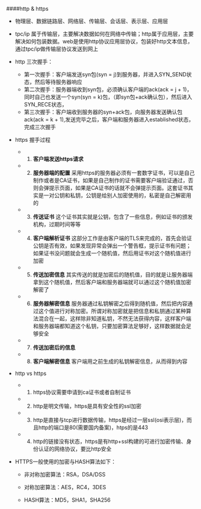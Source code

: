####http & https
* 物理层、数据链路层、网络层、传输层、会话层、表示层、应用层
* tpc/ip 属于传输层，主要解决数据如何在网络中传输；http属于应用层，主要解决如何包装数据。web是使用http协议应用层协议，包装好http文本信息，通过tpc/ip做传输层协议发送到网上
* http 三次握手：
   * 第一次握手：客户端发送syn包(syn = j)到服务器，并进入SYN_SEND状态，然后等待服务器响应
   * 第二次握手：服务器端收到syn包，必须确认客户端的ack(ack = j + 1)，同时自己也发送一个syn(syn = k)包，（即syn包+ack确认包），然后进入SYN_RECE状态，
   * 第三次握手：客户端收到服务器的syn+ack包，向服务器发送确认包ack(ack = k + 1),发送完毕之后，客户端和服务器进入established状态，完成三次握手
* https 握手过程
   * 1. **客户端发送https请求**
   * 2. **服务器端的配置**
        采用https的服务器必须有一套数字证书，可以是自己制作或者是CA证书，如果是自己制作的证书需要客户端验证通过，否则会弹提示页面，如果是CA证书的话就不会弹提示页面。这套证书其实是一对公钥和私钥，公钥是给别人加密使用的，私密是自己解密用的
   * 3. **传送证书**
        这个证书其实就是公钥，包含了一些信息，例如证书的颁发机构，过期时间等等
   * 4. **客户端解析证书**
        这部分工作是由客户端的TLS来完成的，首先会验证公钥是否有效，如果发现异常会弹出一个警告框，提示证书有问题；如果证书没问题就会生成一个随机值，然后用证书对这个随机值进行加密
   * 5. **传送加密信息**
        其实传送的就是加密后的随机值，目的就是让服务器端拿到这个随机值，然后客户端和服务器端就可以通过这个随机值加密解密了
   * 6. **服务器解密信息**
        服务器通过私钥解密之后得到随机值，然后把内容通过这个值进行对称加密。所谓对称加密就是把信息和私钥通过某种算法混合在一起，这样除非知道私钥，不然无法获得内容，这样客户端和服务器端都知道这个私钥，只要加密算法足够好，这样数据就会足够安全
   * 7. **传送加密后的信息**
   * 8. **客户端解密信息**
        客户端用之前生成的私钥解密信息，从而得到内容
* http vs https
   * 1. https协议需要申请到ca证书或者自制证书
   * 2. http是明文传输，https是具有安全性的ssl加密
   * 3. http是直接与tcp进行数据传输，https是经过一层ssl(osi表示层)，而且http的端口是80(需要国内备案)，htps的是443
   * 4. http的链接没有状态，https是有http+ssl构建的可进行加密传输、身份认证的网络协议，要比http安全

* HTTPS一般使用的加密与HASH算法如下：

   * 非对称加密算法：RSA，DSA/DSS

   * 对称加密算法：AES，RC4，3DES

   * HASH算法：MD5，SHA1，SHA256